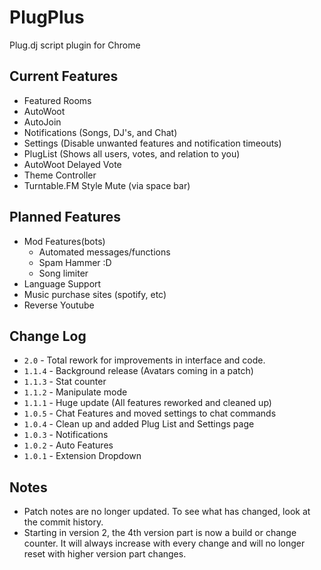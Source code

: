 PlugPlus
=====

Plug.dj script plugin for Chrome

Current Features
----
* Featured Rooms
* AutoWoot
* AutoJoin
* Notifications (Songs, DJ's, and Chat) 
* Settings (Disable unwanted features and notification timeouts)
* PlugList (Shows all users, votes, and relation to you)
* AutoWoot Delayed Vote
* Theme Controller
* Turntable.FM Style Mute (via space bar)

Planned Features
----
* Mod Features(bots)
  + Automated messages/functions
  + Spam Hammer :D
  + Song limiter
* Language Support
* Music purchase sites (spotify, etc)
* Reverse Youtube


Change Log
----
* `2.0`   - Total rework for improvements in interface and code.
* `1.1.4` - Background release (Avatars coming in a patch)
* `1.1.3` - Stat counter
* `1.1.2` - Manipulate mode
* `1.1.1` - Huge update (All features reworked and cleaned up)
* `1.0.5` - Chat Features and moved settings to chat commands
* `1.0.4` - Clean up and added Plug List and Settings page
* `1.0.3` - Notifications
* `1.0.2` - Auto Features
* `1.0.1` - Extension Dropdown

Notes
----
+ Patch notes are no longer updated. To see what has changed, look at the commit history.
+ Starting in version 2, the 4th version part is now a build or change counter. It will always increase with
every change and will no longer reset with higher version part changes. 

